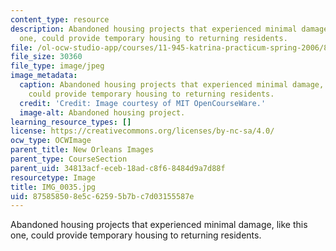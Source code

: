 ```yaml
---
content_type: resource
description: Abandoned housing projects that experienced minimal damage, like this
  one, could provide temporary housing to returning residents.
file: /ol-ocw-studio-app/courses/11-945-katrina-practicum-spring-2006/875858508e5c62595b7bc7d03155587e_IMG_0035.jpg
file_size: 30360
file_type: image/jpeg
image_metadata:
  caption: Abandoned housing projects that experienced minimal damage, like this one,
    could provide temporary housing to returning residents.
  credit: 'Credit: Image courtesy of MIT OpenCourseWare.'
  image-alt: Abandoned housing project.
learning_resource_types: []
license: https://creativecommons.org/licenses/by-nc-sa/4.0/
ocw_type: OCWImage
parent_title: New Orleans Images
parent_type: CourseSection
parent_uid: 34813acf-eceb-18ad-c8f6-8484d9a7d88f
resourcetype: Image
title: IMG_0035.jpg
uid: 87585850-8e5c-6259-5b7b-c7d03155587e
---
```

Abandoned housing projects that experienced minimal damage, like this one, could provide temporary housing to returning residents.